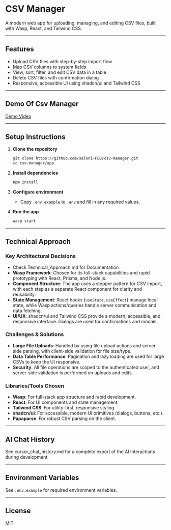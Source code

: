 # CSV Manager 

A modern web app for uploading, managing, and editing CSV files, built with Wasp, React, and Tailwind CSS.

---

## Features

- Upload CSV files with step-by-step import flow
- Map CSV columns to system fields
- View, sort, filter, and edit CSV data in a table
- Delete CSV files with confirmation dialog
- Responsive, accessible UI using shadcn/ui and Tailwind CSS

---

## Demo Of Csv Manager

[Demo Video](https://drive.google.com/file/d/1-WLUNm2ekAM6ZIXeJ79qj0Sr0wAmcPoP/view?usp=sharing)

---

## Setup Instructions

1. **Clone the repository**
   ```sh
   git clone https://github.com/saloni-FED/csv-manager.git
   cd csv-manager/app
   ```

2. **Install dependencies**
   ```sh
   npm install
   ```

3. **Configure environment**
   - Copy `.env.example` to `.env` and fill in any required values.

4. **Run the app**
   ```sh
   wasp start
   ```

---

## Technical Approach

### Key Architectural Decisions
- Check Technical_Approach.md for Documentation
- **Wasp Framework**: Chosen for its full-stack capabilities and rapid prototyping with React, Prisma, and Node.js.
- **Component Structure**: The app uses a stepper pattern for CSV import, with each step as a separate React component for clarity and reusability.
- **State Management**: React hooks (`useState`, `useEffect`) manage local state, while Wasp actions/queries handle server communication and data fetching.
- **UI/UX**: shadcn/ui and Tailwind CSS provide a modern, accessible, and responsive interface. Dialogs are used for confirmations and modals.


### Challenges & Solutions

- **Large File Uploads**: Handled by using file upload actions and server-side parsing, with client-side validation for file size/type.
- **Data Table Performance**: Pagination and lazy loading are used for large CSVs to keep the UI responsive.
- **Security**: All file operations are scoped to the authenticated user, and server-side validation is performed on uploads and edits.

### Libraries/Tools Chosen

- **Wasp**: For full-stack app structure and rapid development.
- **React**: For UI components and state management.
- **Tailwind CSS**: For utility-first, responsive styling.
- **shadcn/ui**: For accessible, modern UI primitives (dialogs, buttons, etc.).
- **Papaparse**: For robust CSV parsing on the client.

---

## AI Chat History

See cursor_chat_history.md for a complete export of the AI interactions during development.

---

## Environment Variables

See `.env.example` for required environment variables.

---

## License

MIT
